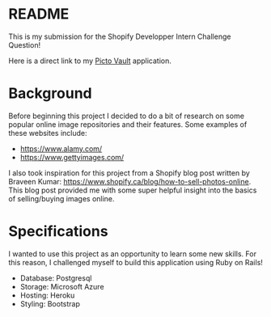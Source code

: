 # README
This is my submission for the Shopify Developper Intern Challenge Question!

Here is a direct link to my [Picto Vault](https://picto-vault.herokuapp.com/) application.

# Background
Before beginning this project I decided to do a bit of research on some popular online image repositories and their features. Some examples of these websites include:

- https://www.alamy.com/
- https://www.gettyimages.com/

I also took inspiration for this project from a Shopify blog post written by Braveen Kumar: https://www.shopify.ca/blog/how-to-sell-photos-online. This blog post provided me with some super helpful insight into the basics of selling/buying images online.

# Specifications
I wanted to use this project as an opportunity to learn some new skills. For this reason, I challenged myself to build this application using Ruby on Rails!  

- Database: Postgresql
- Storage: Microsoft Azure
- Hosting: Heroku
- Styling: Bootstrap
